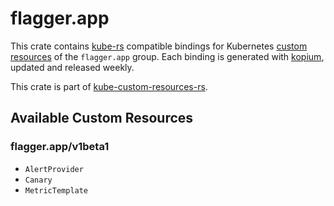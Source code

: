 <!--
SPDX-FileCopyrightText: The kube-custom-resources-rs Authors
SPDX-License-Identifier: 0BSD
 -->

# flagger.app

This crate contains [kube-rs](https://kube.rs/) compatible bindings for Kubernetes [custom resources](https://kubernetes.io/docs/tasks/extend-kubernetes/custom-resources/custom-resource-definitions/) of the `flagger.app` group. Each binding is generated with [kopium](https://github.com/kube-rs/kopium), updated and released weekly.

This crate is part of [kube-custom-resources-rs](https://github.com/metio/kube-custom-resources-rs).

## Available Custom Resources

### flagger.app/v1beta1
- `AlertProvider`
- `Canary`
- `MetricTemplate`
